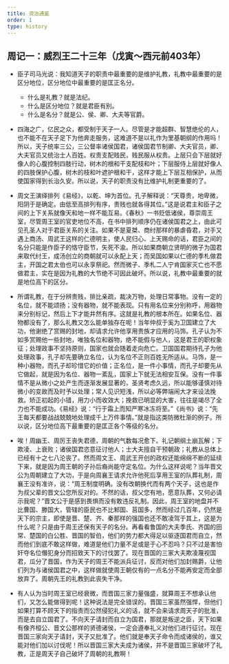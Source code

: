 ```yaml
---
title: 资治通鉴
order: 1
type: history
---
```


## 周记一：威烈王二十三年（戊寅～西元前403年）

- 臣子司马光说：我知道天子的职责中最重要的是维护礼教，礼教中最重要的是区分地位，区分地位中最重要的是匡正名分。
  - 什么是礼教？就是法纪。
  - 什么是区分地位？就是君臣有别。
  - 什么是名分？就是公、侯、卿、大夫等官爵。

- 四海之广，亿民之众，都受制于天子一人。尽管是才能超群、智慧绝伦的人，也不能不在天子足下为他奔走服务，这难道不是以礼作为里基朝纲的作用吗！所以，天子统率三公，三公督率诸侯国君，诸侯国君节制卿、大夫官员，卿、大夫官员又统治士人百姓。权贵支配贱民，贱民服从权贵。上层只会下层就好像人的心腹控制四肢行动，树木的根和干支配枝和叶；下层服侍上层就好像人的四肢保护心腹，树木的枝和叶遮护根和干，这样才能上下层互相保护，从而使国家得到长治久安。所以说，天子的职责没有比维护礼制更重要的了。

- 周文王演绎排列《易经》，以乾、坤为首位。孔子解释说：“天尊贵，地卑微，阳阴于是确定。由低至高排列有序，贵贱也就各得其位。”这是说君主和臣子之间的上下关系就像天和地一样不能互易。《春秋》一书贬低诸侯，尊崇周王室，尽管周王室的官吏地位不高，在书中排列顺序仍在诸侯国君之上，由此可见孔圣人对于君臣关系的关注。如果不是夏桀、商纣那样的暴虐昏君，对手又遇上商汤、周武王这样的仁德明主，使人民归心、上天赐命的话，君臣之间的名分只能是作臣子的恪守臣节，矢死不渝。所以如果商朝立贤明的微子为国君来取代纣王，成汤创立的商朝就可以永配上天；而吴国如果以仁德的季札做君主，开国之君太伯也可以永享祭祀。然而微子、季札二人宁肯国家灭亡也不愿做君主，实在是因为礼教的大节绝不可因此破坏。所以说，礼教中最重要的就是地位高下的区分。

- 所谓礼教，在于分辨贵贱，排比亲疏，裁决万物，处理日常事物。没有一定的名位，就不能颂扬；没有器物，就不能表现。只有用名位来分别称呼，用器物来分别标记，然后上下才能井然有序。这就是礼教的根本所在。如果名位、器物都没有了，那么礼教又怎么能单独存在呢！当年仲叔于奚为卫国建立了大功，他谢绝了赏赐的封地，却请求允许他享用贵族才应用的马饰。孔子认为不如多赏赐他一些封地，唯独名位和器物，绝不能假与他人，这是君王的职权象征；处理政事不坚持原则，国家也就会随着走向危亡。卫国国君期待孔子为他处理政事，孔子却先要确立名位，认为名位不正则百姓无所适从。马饰，是一种小器物，而孔子却珍惜它的价值；正名位，是一件小事情，而孔子却要先从它做起，就是因为名位、器物一紊乱，国家上下就无法相安互保。没有一件事情不是从微小之处产生而逐渐发展显著的，圣贤考虑久远，所以能够谨慎对待微小的变故而及时予以处理；常人见识短浅，所以必等弊端闹大才来设法挽救。矫正初起的小错，用力小而收效大；挽救已明显的大害，往往是竭尽了全力也不能成功。《易经》说：“行于霜上而知严寒冰冻将至。”《尚书》说：“先王每天都要战战兢兢地处理成千上万件事情。”就是指这类防微杜渐的例子。所以说，区分地位高下最重要的是匡正各个等级的名分。

- 唉！周幽王、周厉王丧失君德，周朝的气数每况愈下。礼记朝纲土崩瓦解；下欺凌、上衰败；诸侯国君恣意征讨他人；士大夫擅自干预朝政；礼教从总体上已经有十之七八沦丧了。然而周文王、周武王开创的政权还能绵绵不断的延续下来，就是因为周王朝的子孙后裔尚能守定名位。为什么这样说呢？当年晋文公为周朝建立了大功，于是向周襄王请求允许他死后享用王室的队葬礼制，周襄王没有准许，说：“周王制度明确。没有改朝换代而有两个天子，这也是作为叔父辈的晋文公您所反对的。不然的话，叔父您有地，愿意队葬，又何必请示我呢？”晋文公于是感到畏惧而没有敢违反礼制。因此，周王室的地盘并不比曹国、滕国大，管辖的臣民也不比邾国、莒国多，然而经过几百年，仍然是天下的宗主，即使是晋、楚、齐、秦那样的强国也还不敢凌驾于其上，这是为什么呢？只是由于周王还保有天子的名分。再看看鲁国的大夫季氏、齐国的田常、楚国的白公胜、晋国的智伯，他们的势力都大得足以驱逐国君而自立，然而他们到底不敢这样做，难道是他们力量不足或是于心不忍吗？只不过是害怕奸夺名位僭犯身分而招致天下的讨伐罢了。现在晋国的三家大夫欺凌蔑视国君，瓜分了晋国，作为天子的周王不能派兵征讨，反而对他们加封赐爵，让他们列为与诸侯国君之中，这样做就使周王朝仅有的一点名分不能再安定而全部放弃了。周朝先王的礼教到此丧失干净。

- 有人认为当时周王室已经衰微，而晋国三家力量强盛，就算周王不想承认他们，又怎么能做得到呢！这种说法是完全错误的。晋国三家虽然强悍，但他们如果打算不顾天下的指责而公然侵犯礼义的话，就不会来请求周天子的批准，而是去自立国君了。不向天子请封而自立为国君，那就是叛逆之臣，天下如果有像齐桓公、晋文公那样的贤德诸侯，一定会遵奉礼义对他们进行征讨。现在晋国三家向天子请封，天子又批准了。他们就是奉天子命令而成诸侯的，谁又能对他们加以讨伐呢！所以晋国三家大夫成为诸侯，并不是晋国三家破坏了礼教，正是周天子自己破坏了周朝的礼教啊！
